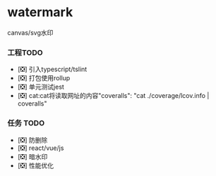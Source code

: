 # watermark
canvas/svg水印

### 工程TODO
- [❎] 引入typescript/tslint
- [❎] 打包使用rollup
- [❎] 单元测试jest
- [❎] cat:cat将读取网址的内容"coveralls": "cat ./coverage/lcov.info | coveralls"
### 任务 TODO
- [❎] 防删除
- [❎] react/vue/js
- [❎] 暗水印
- [❎] 性能优化